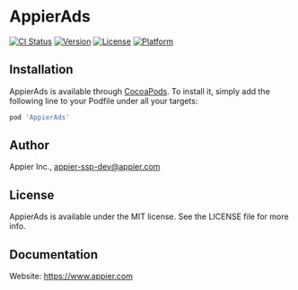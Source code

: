 # AppierAds

[![CI Status](https://img.shields.io/travis/appier/AppierAds.svg?style=flat)](https://travis-ci.org/appier/AppierAds)
[![Version](https://img.shields.io/cocoapods/v/AppierAds.svg?style=flat)](https://cocoapods.org/pods/AppierAds)
[![License](https://img.shields.io/cocoapods/l/AppierAds.svg?style=flat)](https://cocoapods.org/pods/AppierAds)
[![Platform](https://img.shields.io/cocoapods/p/AppierAds.svg?style=flat)](https://cocoapods.org/pods/AppierAds)


## Installation

AppierAds is available through [CocoaPods](https://cocoapods.org). To install
it, simply add the following line to your Podfile under all your targets:


```ruby
pod 'AppierAds'
```

## Author

Appier Inc., appier-ssp-dev@appier.com

## License

AppierAds is available under the MIT license. See the LICENSE file for more info.

## Documentation

Website: https://www.appier.com